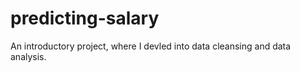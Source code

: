 # predicting-salary

An introductory project, where I devled into data cleansing and data analysis.

